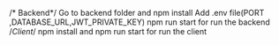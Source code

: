 /* Backend*/
Go to backend folder and npm install
Add .env file(PORT ,DATABASE_URL,JWT_PRIVATE_KEY)
npm run start for run the backend
/*Client*/
npm install and npm run start for run the  client
